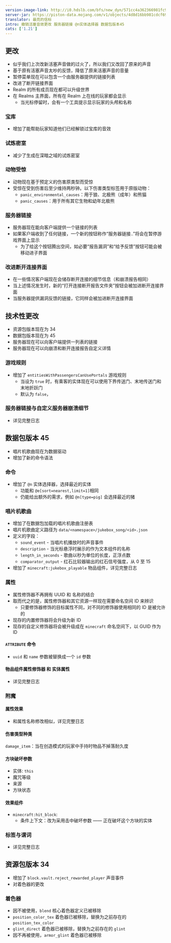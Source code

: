 ```yaml
---
version-image-link: http://i0.hdslb.com/bfs/new_dyn/571cc4a362366981fc98073bec12696e558830935.png
server-jar: https://piston-data.mojang.com/v1/objects/4d8d16bb981cdcf69381ad638f2904b033d2f3ac/server.jar
translator: 最亮的信标
intro: 撤销活塞音效更改 服务器链接 @n实体选择器 数据包版本45
cats: ['1.21']
---
```

## 更改
* 似乎我们上次改新活塞声音做的过火了，所以我们又改回了原来的声音
* 基于原有活塞声音太吵的反馈，降低了原来活塞声音的音量
* 暂停菜单现在可以包含一个由服务器提供的链接列表
* 改进了断开链接界面
* Realm 的所有成员现在都可以升级世界
* 在 Realms 主界面，所有在 Realm 上在线的玩家都会显示
    * 当光标停留时，会有一个工具提示显示玩家的头颅和名称

### 宝库
* 增加了能帮助玩家知道他们已经解锁过宝库的音效

### 试炼密室
* 减少了生成在深暗之域的试炼密室

### 动物受惊
* 动物现在基于预定义的伤害原类型而受惊
* 受惊在受到伤害后至少维持两秒钟。以下伤害类型标签用于原版动物：
    * `panic_environmental_causes`：用于狼、北极熊（成年）和熊猫
    * `panic_causes`：用于所有其它生物和幼年北极熊

### 服务器链接
* 服务器现在能向客户端提供一个链接的列表
* 如果客户端收到了任何链接，一个新的按钮称作“服务器链接..”将会在暂停游戏界面上显示
    * 为了给这个按钮腾出空间，如必要“报告漏洞”和“给予反馈”按钮可能会被移动进子界面

### 改进断开连接界面
* 在一些情况客户端现在会储存断开连接的细节信息（和崩溃报告相同）
* 当上述情况发生时，新的“打开连接断开报告文件夹”按钮会被加进断开连接界面
* 当服务器提供漏洞反馈的链接，它同样会被加进断开连接界面

## 技术性更改
* 资源包版本现在为 34
* 数据包版本现在为 45
* 服务器现在可以向客户端提供一列表的链接
* 服务器现在可以向崩溃和断开连接报告自定义详情

### 游戏规则
* 增加了 `entitiesWithPassengersCanUsePortals` 游戏规则
    * 当设为 `true` 时，有乘客的实体现在可以使用下界传送门、末地传送门和末地折跃门
    * 默认为 `false`，

### 服务器链接与自定义服务器崩溃细节
* 详见完整日志

## 数据包版本 45
* 唱片机歌曲现在为数据驱动
* 增加了新的命令语法

### 命令
* 增加了 `@n` 实体选择器，选择最近的实体
    * 功能和 `@e[sort=nearest,limit=1]`相同
    * 仍能给出额外的需求，例如 `@n[type=pig]` 会选择最近的猪

### 唱片机歌曲
* 增加了在数据包加载的唱片机歌曲注册表
* 唱片机歌曲定义路径为 `data/<namespace>/jukebox_song/<id>.json`
* 定义的字段：
    * `sound_event` - 当唱片机播放时的声音事件
    * `description` - 当光标悬浮时展示的作为文本组件的名称
    * `length_in_seconds` - 歌曲以秒为单位的长度，正浮点数
    * `comparator_output` - 红石比较器输出的红石信号强度，从 0 至 15
* 增加了 `minecraft:jukebox_playable` 物品组件，详见完整日志

### 属性
* 属性修饰器不再拥有 UUID 和 名称的结合
* 取而代之的是，属性修饰器和其它资源一样现在需要命名空间 ID 来辨识
    * 只要修饰器修饰的目标属性不同，对不同的修饰器使用相同的 ID 是被允许的
* 现存的内置修饰器将会升级为新 ID
* 现存的自定义修饰器将会被升级成在 `minecraft` 命名空间下，以 GUID 作为 ID

#### `ATTRIBUTE` 命令
* `uuid` 和 `name` 参数被替换成一个 `id` 参数

#### 物品组件属性修饰器 和 实体属性
* 详见完整日志

### 附魔
#### 属性效果
* 和属性名称修改相似，详见完整日志

#### 伤害类型种类
`damage_item`：当在创造模式的玩家中手持时物品不掉落耐久度

#### 方块破坏参数
* 实体: `this`
* 魔咒等级
* 来源
* 方块状态

#### 效果组件
* `minecraft:hit_block`:
    * 条件上下文：改为采用击中破坏参数 —— 正在破坏这个方块的实体

### 标签与谓词
* 详见完整日志

## 资源包版本 34
* 增加了 `block.vault.reject_rewarded_player` 声音事件
* 对着色器的更改

### 着色器
* 因不被使用，`blend` 核心着色器定义已被移除
* `position_color_tex` 着色器已被移除，替换为之前存在的 `position_tex_color`
* `glint_direct` 着色器已被移除，替换为之前存在的 `glint`
* 因不再被使用，`armor_glint` 着色器已被移除
